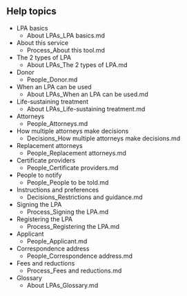 ## Help topics

* LPA basics
	* About LPAs_LPA basics.md
* About this service
	* Process_About this tool.md
* The 2 types of LPA
	* About LPAs_The 2 types of LPA.md
* Donor
	* People_Donor.md
* When an LPA can be used
	* About LPAs_When an LPA can be used.md
* Life-sustaining treatment
	* About LPAs_Life-sustaining treatment.md
* Attorneys
	* People_Attorneys.md
* How multiple attorneys make decisions
	* Decisions_How multiple attorneys make decisions.md
* Replacement attorneys
	* People_Replacement attorneys.md
* Certificate providers
	* People_Certificate providers.md
* People to notify
	* People_People to be told.md
* Instructions and preferences
	* Decisions_Restrictions and guidance.md
* Signing the LPA
	* Process_Signing the LPA.md
* Registering the LPA
	* Process_Registering the LPA.md
* Applicant
	* People_Applicant.md
* Correspondence address
	* People_Correspondence address.md
* Fees and reductions
	* Process_Fees and reductions.md
* Glossary
	* About LPAs_Glossary.md
